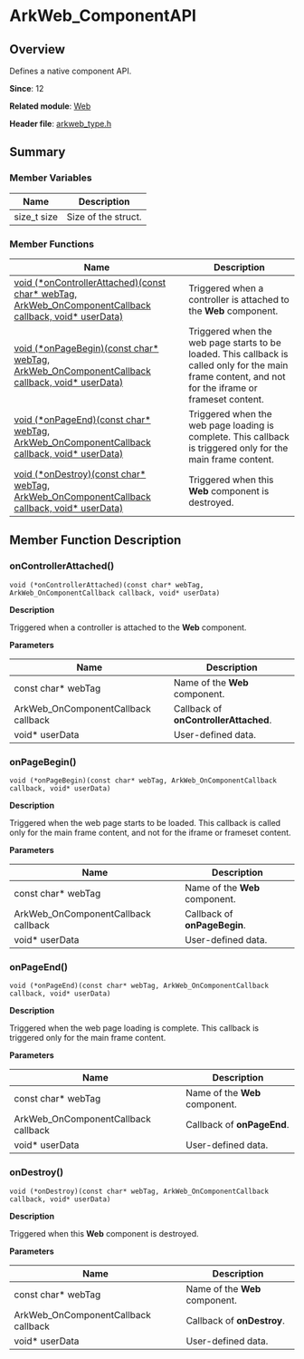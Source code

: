 # ArkWeb_ComponentAPI

## Overview

Defines a native component API.

**Since**: 12

**Related module**: [Web](capi-web.md)

**Header file**: [arkweb_type.h](capi-arkweb-type-h.md)

## Summary

### Member Variables

| Name| Description|
| -- | -- |
| size_t size | Size of the struct.|


### Member Functions

| Name                                                        | Description                                                        |
| ------------------------------------------------------------ | ------------------------------------------------------------ |
| [void (\*onControllerAttached)(const char* webTag, ArkWeb_OnComponentCallback callback, void* userData)](#oncontrollerattached) | Triggered when a controller is attached to the **Web** component.                 |
| [void (\*onPageBegin)(const char* webTag, ArkWeb_OnComponentCallback callback, void* userData)](#onpagebegin) | Triggered when the web page starts to be loaded. This callback is called only for the main frame content, and not for the iframe or frameset content.|
| [void (\*onPageEnd)(const char* webTag, ArkWeb_OnComponentCallback callback, void* userData)](#onpageend) | Triggered when the web page loading is complete. This callback is triggered only for the main frame content.               |
| [void (\*onDestroy)(const char* webTag, ArkWeb_OnComponentCallback callback, void* userData)](#ondestroy) | Triggered when this **Web** component is destroyed.                               |

## Member Function Description

### onControllerAttached()

```
void (*onControllerAttached)(const char* webTag, ArkWeb_OnComponentCallback callback, void* userData)
```

**Description**

Triggered when a controller is attached to the **Web** component.

**Parameters**

| Name| Description|
| -- | -- |
| const char* webTag | Name of the **Web** component.|
| ArkWeb_OnComponentCallback callback | Callback of **onControllerAttached**.|
|  void* userData | User-defined data.|

### onPageBegin()

```
void (*onPageBegin)(const char* webTag, ArkWeb_OnComponentCallback callback, void* userData)
```

**Description**

Triggered when the web page starts to be loaded. This callback is called only for the main frame content, and not for the iframe or frameset content.

**Parameters**

| Name| Description|
| -- | -- |
| const char* webTag | Name of the **Web** component.|
| ArkWeb_OnComponentCallback callback | Callback of **onPageBegin**.|
|  void* userData | User-defined data.|

### onPageEnd()

```
void (*onPageEnd)(const char* webTag, ArkWeb_OnComponentCallback callback, void* userData)
```

**Description**

Triggered when the web page loading is complete. This callback is triggered only for the main frame content.

**Parameters**

| Name| Description|
| -- | -- |
| const char* webTag | Name of the **Web** component.|
| ArkWeb_OnComponentCallback callback | Callback of **onPageEnd**.|
|  void* userData | User-defined data.|

### onDestroy()

```
void (*onDestroy)(const char* webTag, ArkWeb_OnComponentCallback callback, void* userData)
```

**Description**

Triggered when this **Web** component is destroyed.

**Parameters**

| Name| Description|
| -- | -- |
| const char* webTag | Name of the **Web** component.|
| ArkWeb_OnComponentCallback callback | Callback of **onDestroy**.|
|  void* userData | User-defined data.|
